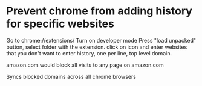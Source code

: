 # Prevent chrome from adding history for specific websites

Go to chrome://extensions/
Turn on developer mode
Press "load unpacked" button, select folder with the extension.
click on icon and enter websites that you don't want to enter history,
one per line, top level domain. 

amazon.com would block all visits to any page on amazon.com 

Syncs blocked domains across all chrome browsers 
